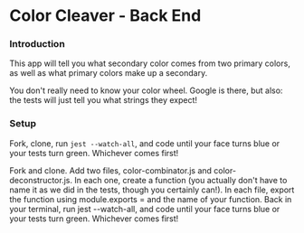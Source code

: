 # Color Cleaver - Back End

### Introduction

This app will tell you what secondary color comes from two primary colors, as well as what primary colors make up a secondary.

You don't really need to know your color wheel. Google is there, but also: the tests will just tell you what strings they expect!


### Setup

Fork, clone, run `jest --watch-all`, and code until your face turns blue or your tests turn green. Whichever comes first!

Fork and clone.
Add two files, color-combinator.js and color-deconstructor.js.
In each one, create a function (you actually don't have to name it as we did in the tests, though you certainly can!).
In each file, export the function using module.exports = and the name of your function.
Back in your terminal, run jest --watch-all, and code until your face turns blue or your tests turn green. Whichever comes first!